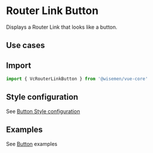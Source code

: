 # Router Link Button

Displays a Router Link that looks like a button.

## Use cases

<BulletList
  :items="[
    {
      description: 'When you want users to navigate to another route by clicking the button.',
      variant: 'good',
    },
  ]"
/>

## Import

```ts
import { VcRouterLinkButton } from '@wisemen/vue-core'
```

<!-- @include: ./router-link-button-meta.md -->

## Style configuration

See <a href="/vue-core/components/button/button.html#style-configuration">Button Style configuration</a>

## Examples

See <a href="/vue-core/components/button/button.html#examples">Button</a> examples
